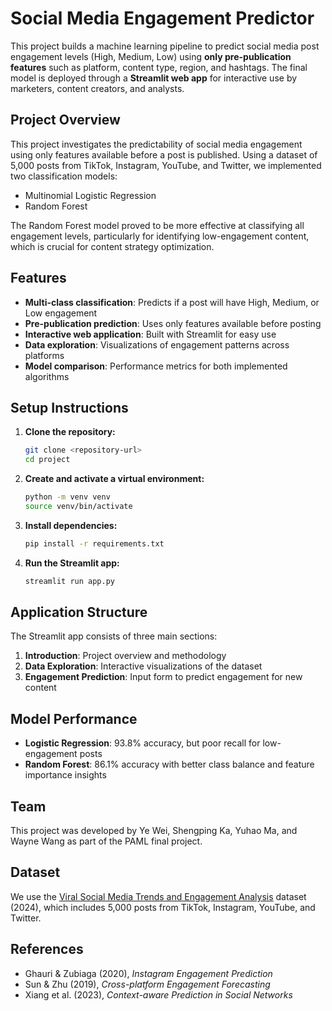 # Social Media Engagement Predictor

This project builds a machine learning pipeline to predict social media post engagement levels (High, Medium, Low) using **only pre-publication features** such as platform, content type, region, and hashtags. The final model is deployed through a **Streamlit web app** for interactive use by marketers, content creators, and analysts.

## Project Overview

This project investigates the predictability of social media engagement using only features available before a post is published. Using a dataset of 5,000 posts from TikTok, Instagram, YouTube, and Twitter, we implemented two classification models:

- Multinomial Logistic Regression
- Random Forest

The Random Forest model proved to be more effective at classifying all engagement levels, particularly for identifying low-engagement content, which is crucial for content strategy optimization.

## Features

- **Multi-class classification**: Predicts if a post will have High, Medium, or Low engagement
- **Pre-publication prediction**: Uses only features available before posting
- **Interactive web application**: Built with Streamlit for easy use
- **Data exploration**: Visualizations of engagement patterns across platforms
- **Model comparison**: Performance metrics for both implemented algorithms

## Setup Instructions

1. **Clone the repository:**
   ```bash
   git clone <repository-url>
   cd project

2. **Create and activate a virtual environment:**
   ```bash
   python -m venv venv
   source venv/bin/activate

3. **Install dependencies:**
   ```bash
   pip install -r requirements.txt

4. **Run the Streamlit app:**
   ```bash
   streamlit run app.py

## Application Structure

The Streamlit app consists of three main sections:
1. **Introduction**: Project overview and methodology
2. **Data Exploration**: Interactive visualizations of the dataset
3. **Engagement Prediction**: Input form to predict engagement for new content

## Model Performance

- **Logistic Regression**: 93.8% accuracy, but poor recall for low-engagement posts
- **Random Forest**: 86.1% accuracy with better class balance and feature importance insights

## Team

This project was developed by Ye Wei, Shengping Ka, Yuhao Ma, and Wayne Wang as part of the PAML final project.

## Dataset

We use the [Viral Social Media Trends and Engagement Analysis](https://www.kaggle.com/datasets/atharvasoundankar/viral-social-media-trends-and-engagement-analysis) dataset (2024), which includes 5,000 posts from TikTok, Instagram, YouTube, and Twitter.

## References

- Ghauri & Zubiaga (2020), *Instagram Engagement Prediction*  
- Sun & Zhu (2019), *Cross-platform Engagement Forecasting*  
- Xiang et al. (2023), *Context-aware Prediction in Social Networks*
